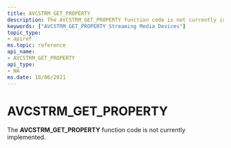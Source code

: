 ```yaml
---
title: AVCSTRM_GET_PROPERTY
description: The AVCSTRM_GET_PROPERTY function code is not currently implemented.
keywords: ["AVCSTRM_GET_PROPERTY Streaming Media Devices"]
topic_type:
- apiref
ms.topic: reference
api_name:
- AVCSTRM_GET_PROPERTY
api_type:
- NA
ms.date: 10/06/2021
---
```


# AVCSTRM_GET_PROPERTY

The **AVCSTRM_GET_PROPERTY** function code is not currently implemented.
